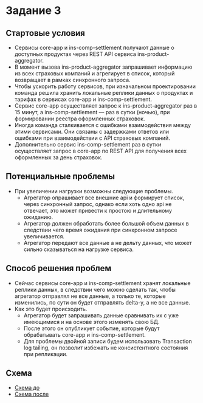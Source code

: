 # Задание 3

## Стартовые условия

- Сервисы core-app и ins-comp-settlement получают данные о доступных продуктах через REST API сервиса ins-product-aggregator.
- В момент вызова ins-product-aggregator запрашивает информацию из всех страховых компаний и агрегирует в список, который возвращает в рамках синхронного запроса.
- Чтобы ускорить работу сервисов, при изначальном проектировании команда решила хранить локальные реплики данных о продуктах и тарифах в сервисах core-app и ins-comp-settlement.
- Сервис core-app осуществляет запрос к ins-product-aggregator раз в 15 минут, а ins-comp-settlement — раз в сутки (ночью), при формировании реестра оформленных страховок.
- Иногда команда сталкивается с ошибками взаимодействия между этими сервисами. Они связаны с задержками ответов или ошибками при взаимодействии с API страховых компаний.
- Дополнительно сервис ins-comp-settlement раз в сутки осуществляет запрос в core-app по REST API для получения всех оформленных за день страховок.

## Потенциальные проблемы

- При увеличении нагрузки возможны следующие проблемы.
  - Агрегатор опрашивает все внешние api и формирует список, через синхронный запрос, однако если хоть одно api не отвечает, это может привести к простою и длительному ожиданию.
  - Агрегатор должен обработать более большой объем данных в следствии чего время ожидания при синхронном запросе увеличивается.
  - Агрегатор передают все данные а не дельту данных, что может сильно сказываться на нагрузке сервиса. 

## Способ решения проблем

- Сейчас сервисы core-app и ins-comp-settlement хранят локальные реплики данных, в следствии чего можно сделать так, чтобы агрегатор отправлял не все данные, а только те, которые изменились, по сути он будет отправлять delta-у, а не все данные.
- Как это будет происходить.
  - Агрегатор будет запрашивать данные сравнивать их с уже имеющимися и на основе этого изменять свою БД.
  - После этого он опубликует событие, которые будут обрабатывать core-app и ins-comp-settlement.
  - Для проблемы двойной записи будем использовать Transaction log tailing, он позволит избежать не консистентного состояния при репликации.

## Схема

- [Схема до](InsureTech_C4_сontainer-diagram_as_is.drawio)
- [Схема после](InsureTech_C4_сontainer-diagram_to_be.drawio)

